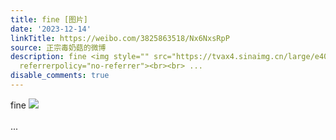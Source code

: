 ```yaml
---
title: fine [图片]
date: '2023-12-14'
linkTitle: https://weibo.com/3825863518/Nx6NxsRpP
source: 正宗毒奶菇的微博
description: fine <img style="" src="https://tvax4.sinaimg.cn/large/e40a0b5ely1hktgza0oi6j20l60h7n1p.jpg"
  referrerpolicy="no-referrer"><br><br> ...
disable_comments: true
---
```

fine <img style="" src="https://tvax4.sinaimg.cn/large/e40a0b5ely1hktgza0oi6j20l60h7n1p.jpg" referrerpolicy="no-referrer"><br><br> ...